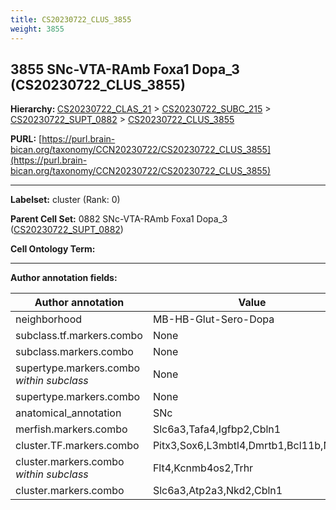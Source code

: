 ```yaml
---
title: CS20230722_CLUS_3855
weight: 3855
---
```

## 3855 SNc-VTA-RAmb Foxa1 Dopa_3 (CS20230722_CLUS_3855)
<b>Hierarchy: </b>
[CS20230722_CLAS_21](../CS20230722_CLAS_21) >
[CS20230722_SUBC_215](../CS20230722_SUBC_215) >
[CS20230722_SUPT_0882](../CS20230722_SUPT_0882) >
[CS20230722_CLUS_3855](../CS20230722_CLUS_3855)

**PURL:** [https://purl.brain-bican.org/taxonomy/CCN20230722/CS20230722_CLUS_3855](https://purl.brain-bican.org/taxonomy/CCN20230722/CS20230722_CLUS_3855)

---


**Labelset:** cluster (Rank: 0)

**Parent Cell Set:** 0882 SNc-VTA-RAmb Foxa1 Dopa_3 ([CS20230722_SUPT_0882](../CS20230722_SUPT_0882))



**Cell Ontology Term:** 

[MARKER GENES.]: #


---

[TRANSFERRED ANNOTATIONS.]: #


[AUTHOR ANNOTATION FIELDS.]: #


**Author annotation fields:**

| Author annotation | Value |
|-------------------|-------|
|neighborhood|MB-HB-Glut-Sero-Dopa|
|subclass.tf.markers.combo|None|
|subclass.markers.combo|None|
|supertype.markers.combo _within subclass_|None|
|supertype.markers.combo|None|
|anatomical_annotation|SNc|
|merfish.markers.combo|Slc6a3,Tafa4,Igfbp2,Cbln1|
|cluster.TF.markers.combo|Pitx3,Sox6,L3mbtl4,Dmrtb1,Bcl11b,Nr2f1|
|cluster.markers.combo _within subclass_|Flt4,Kcnmb4os2,Trhr|
|cluster.markers.combo|Slc6a3,Atp2a3,Nkd2,Cbln1|
